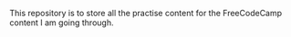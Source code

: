 This repository is to store all the practise content for the FreeCodeCamp content I am going through.
